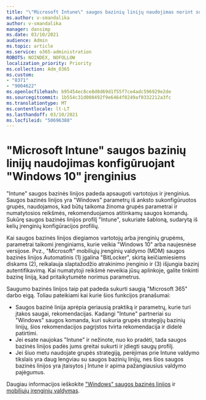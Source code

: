 ```yaml
---
title: "\"Microsoft Intune\" saugos bazinių linijų naudojimas norint sukonfigūruoti \"Windows 10\" įrenginius"
ms.author: v-smandalika
author: v-smandalika
manager: dansimp
ms.date: 03/10/2021
audience: Admin
ms.topic: article
ms.service: o365-administration
ROBOTS: NOINDEX, NOFOLLOW
localization_priority: Priority
ms.collection: Adm_O365
ms.custom:
- "8371"
- "9004622"
ms.openlocfilehash: b95454ec8ce8d0d69d1f55f7ce4adc596929e2de
ms.sourcegitcommit: 1b554c31d008492f9e6464f0249af0332212a3fc
ms.translationtype: MT
ms.contentlocale: lt-LT
ms.lasthandoff: 03/10/2021
ms.locfileid: "50696388"
---
```

# <a name="use-the-microsoft-intune-security-baselines-for-configuring-windows-10-devices"></a>"Microsoft Intune" saugos bazinių linijų naudojimas konfigūruojant "Windows 10" įrenginius

"Intune" saugos bazinės linijos padeda apsaugoti vartotojus ir įrenginius. Saugos bazinės linijos yra "Windows" parametrų iš anksto sukonfigūruotos grupės, naudojamos, kad būtų taikoma žinoma grupės parametrai ir numatytosios reikšmės, rekomenduojamos atitinkamų saugos komandų. Sukūrę saugos bazinės linijos profilį "Intune", sukuriate šabloną, sudarytą iš kelių įrenginių konfigūracijos profilių.

Kai saugos bazinės linijos diegiamos vartotojų arba įrenginių grupėms, parametrai taikomi įrenginiams, kurie veikia "Windows 10" arba naujesnėse versijose. Pvz., "Microsoft" mobiliųjų įrenginių valdymo (MDM) saugos bazinės linijos Automatinis (1) įgalina "BitLocker", skirtą keičiamiesiems diskams (2), reikalauja slaptažodžio atrakinimo įrenginio ir (3) išjungia bazinį autentifikavimą. Kai numatytoji reikšmė neveikia jūsų aplinkoje, galite tinkinti bazinę liniją, kad pritaikytumėte norimus parametrus.

Saugumo bazinės linijos taip pat padeda sukurti saugią "Microsoft 365" darbo eigą. Toliau pateikiami kai kurie šios funkcijos pranašumai:
- Saugos bazinė linija aprėpia geriausią praktiką ir parametrų, kurie turi įtakos saugai, rekomendacijas. Kadangi "Intune" partneriai su "Windows" saugos komanda, kuri sukuria grupės strategijų bazinių linijų, šios rekomendacijos pagrįstos tvirta rekomendacija ir didelė patirtimi.
- Jei esate naujokas "Intune" ir nežinote, nuo ko pradėti, tada saugos bazinės linijos padės jums greitai sukurti ir įdiegti saugų profilį.
- Jei šiuo metu naudojate grupės strategiją, perėjimas prie Intune valdymo tikslais yra daug lengviau su saugos bazinių linijų, nes šios saugos bazinės linijos yra įtaisytos į Intune ir apima pažangiausius valdymo pajėgumus.

Daugiau informacijos ieškokite ["Windows" saugos bazinės linijos](https://docs.microsoft.com/windows/security/threat-protection/windows-security-baselines) ir [mobiliųjų įrenginių valdymas](https://docs.microsoft.com/windows/client-management/mdm/).